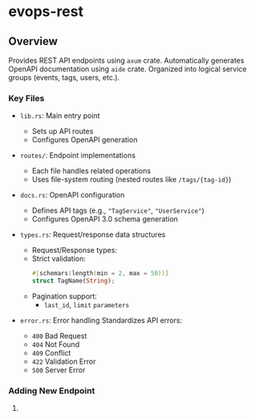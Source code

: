 # evops-rest

## Overview

Provides REST API endpoints using `axum` crate. Automatically generates OpenAPI documentation using `aide` crate. Organized into logical service groups (events, tags, users, etc.).

### Key Files

- `lib.rs`: Main entry point
    - Sets up API routes
    - Configures OpenAPI generation

- `routes/`: Endpoint implementations
    - Each file handles related operations
    - Uses file-system routing (nested routes like `/tags/{tag-id}`)

- `docs.rs`: OpenAPI configuration
    - Defines API tags (e.g., `"TagService"`, `"UserService"`)
    - Configures OpenAPI 3.0 schema generation

- `types.rs`: Request/response data structures
    - Request/Response types:
    - Strict validation:
        ```rust
        #[schemars(length(min = 2, max = 50))]
        struct TagName(String);
        ```
    - Pagination support:
        - `last_id`, `limit` `parameters`

- `error.rs`: Error handling
    Standardizes API errors:
    - `400` Bad Request
    - `404` Not Found
    - `409` Conflict
    - `422` Validation Error
    - `500` Server Error

### Adding New Endpoint

1. 
